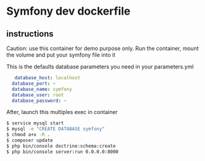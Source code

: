 # Symfony dev dockerfile

## instructions
  Caution: use this container for demo purpose only.
  Run the container, mount the volume and put your symfony file into it
  
  This is the defaults database parameters you need in your parameters.yml
  ```yml
     database_host: localhost
    database_port: ~
    database_name: symfony
    database_user: root
    database_password: ~
  ```
  
  After, launch this multiples exec in container
  ```sh
$ service mysql start
$ mysql -e "CREATE DATABASE symfony"
$ chmod a+x -R .
$ composer update
$ php bin/console doctrine:schema:create
$ php bin/console server:run 0.0.0.0:8000
```
